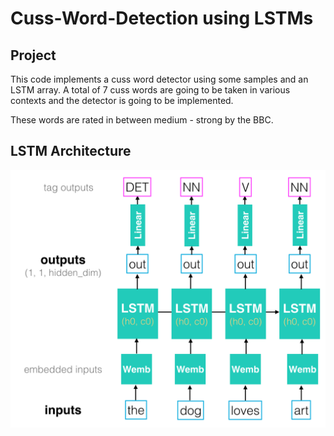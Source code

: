 # Cuss-Word-Detection using LSTMs

## Project 
This code implements a cuss word detector using some samples and an LSTM array. A total of 7 cuss words are going to be taken in various contexts and the detector is going to be implemented.

These words are rated in between medium - strong by the BBC.

## LSTM Architecture

![Screenshot](/imgs/speech_tagger.png)
